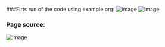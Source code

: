 ###Firts run of the code using example.org:
![image](https://github.com/user-attachments/assets/5a6ba467-c6d0-4f2b-bfca-04f852c12e6f)
![image](https://github.com/user-attachments/assets/1a8448bb-e673-47a9-806f-da47cf5d58cd)

### Page source:
![image](https://github.com/user-attachments/assets/7900ce3f-2659-4aae-be30-46f28bf96c6f)
